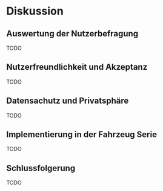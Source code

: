 # Diskussion

## Auswertung der Nutzerbefragung

TODO

## Nutzerfreundlichkeit und Akzeptanz

TODO

## Datensachutz und Privatsphäre

TODO

## Implementierung in der Fahrzeug Serie

TODO

## Schlussfolgerung

TODO